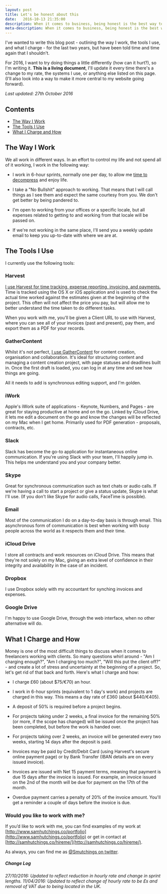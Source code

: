 ```yaml
---
layout: post
title: Let's be honest about this
date:   2016-10-13 21:35:00
description: When it comes to business, being honest is the best way to go. In this post, I outline how I work, what tools I use and how much I charge.
meta-description: When it comes to business, being honest is the best way to go. In this post, I outline how I work, what tools I use and how much I charge.
---
```


I've wanted to write this blog post - outlining the way I work, the tools I use, and what I charge -  for the last two years, but have been told time and time again that I shouldn't. 

For 2016, I want to try doing things a little differently (how can it hurt?), so I'm writing it. **This is a living document**, I'll update it every time there's a change to my rate, the systems I use, or anything else listed on this page. (I'll also look into a way to make it more central to my website going forward).

*Last updated: 27th October 2016*

## Contents

- <a href="#the-way-i-work">The Way I Work</a>
- <a href ="#the-tools-i-use">The Tools I Use</a>
- <a href="#what-i-charge-and-how">What I Charge and How</a>

## <div id = "the-way-i-work">The Way I Work</div>


We all work in different ways. In an effort to control my life and not spend all of it working, I work in the following way:

- I work in 6-hour sprints, normally one per day, to allow me [time to decompress](https://medium.com/lessons-learned-1/it-attacks-from-within-d2f50e9da5ef#.ucf4usnrp) and enjoy life.

- I take a "No Bullshit" approach to working. That means that I will call things as I see them and expect the same courtesy from you. We don't get better by being pandered to.

- I'm open to working from your offices or a specific locale, but all expenses related to getting to and working from that locale will be passed on.

- If we're not working in the same place, I'll send you a weekly update email to keep you up-to-date with where we are at.

## <div id = "the-tools-i-use">The Tools I Use</div>

I currently use the following tools:

### Harvest

[I use Harvest for time tracking, expense reporting, invoicing, and payments.](http://try.hrv.st/8-72883) Time is tracked using the OS X or iOS application and is used to check the actual time worked against the estimates given at the beginning of the project. This often will not affect the price you pay, but will allow me to better understand the time taken to do different tasks.

When you work with me, you'll be given a Client URL to use with Harvest, where you can see all of your invoices (past and present), pay them, and export them as a PDF for your records.

### GatherContent

Whilst it's not perfect, [I use GatherContent](http://gathercontent.com) for content creation, organisation and collaboration. It's ideal for structuring content and managing a content creation project, with page statuses and deadlines built in. Once the first draft is loaded, you can log in at any time and see how things are going. 


All it needs to add is synchronous editing support, and I'm golden.

### iWork

Apple's iWork suite of applications - Keynote, Numbers, and Pages - are great for staying productive at home and on the go. Linked by iCloud Drive, it lets me edit a document on the go and know the changes will be reflected on my Mac when I get home. Primarily used for PDF generation - proposals, contracts, etc.

### Slack

Slack has become the go-to application for instantaneous online communication. If you're using Slack with your team, I'll happily jump in. This helps me understand you and your company better.

### Skype

Great for synchronous communication such as text chats or audio calls. If we're having a call to start a project or give a status update, Skype is what I'll use. (If you don't like Skype for audio calls, FaceTime is possible).

### Email

Most of the communication I do on a day-to-day basis is through email. This asynchronous form of communication is best when working with busy people across the world as it respects them and their time.

### iCloud Drive

I store all contracts and work resources on iCloud Drive. This means that they're not solely on my Mac, giving an extra level of confidence in their integrity and availability in the case of an incident. 

### Dropbox

I use Dropbox solely with my accountant for synching invoices and expenses. 

### Google Drive

I'm happy to use Google Drive, through the web interface, when no other alternative will do.

## <div id = "what-i-charge-and-how">What I Charge and How</div>

Money is one of the most difficult things to discuss when it comes to freelancers working with clients. So many questions whirl around - "Am I charging enough?", "Am I charging too much?", "Will this put the client off?" - and create a lot of stress and uncertainty at the beginning of a project. So, let's get rid of that back and forth. Here's what I charge and how:

- I charge £60 (about $75/€70) an hour.

- I work in 6-hour sprints (equivalent to 1 day's work) and projects are charged in this way. This means a day rate of £360 (about $440/€405).

- A deposit of 50% is required before a project begins.

- For projects taking under 2 weeks, a final invoice for the remaining 50% (or more, if the scope has changed) will be issued once the project has been completed, but before the work is handed over.

- For projects taking over 2 weeks, an invoice will be generated every two weeks, starting 14 days after the deposit is paid.

- Invoices may be paid by Credit/Debit Card (using Harvest's secure online payment page) or by Bank Transfer (IBAN details are on every issued invoice).

- Invoices are issued with Net 15 payment terms, meaning that payment is due 15 days after the invoice is issued. For example, an invoice issued on the 2nd of the month will be due for payment on the 17th of the month.

- Overdue payment carries a penalty of 20% of the invoice amount. You'll get a reminder a couple of days before the invoice is due. 

### Would you like to work with me?

If you’d like to work with me, you can find examples of my work at [http://www.samhutchings.co/portfolio](http://www.samhutchings.co/portfolio) or get in contact at [http://samhutchings.co/hireme/](http://samhutchings.co/hireme/).

As always, you can find me as [@Smutchings on twitter](http://twitter.com/@smutchings).

##### Change Log

_27/10/2016: Updated to reflect reduction in hourly rate and change in sprint lengths._
_11/04/2016: Updated to reflect change of hourly rate to be £s and removal of VAT due to being located in the UK._
